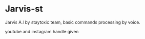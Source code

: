 # Jarvis-st
Jarvis A.I by staytoxic team, basic commands processing by voice.


youtube and instagram handle given
